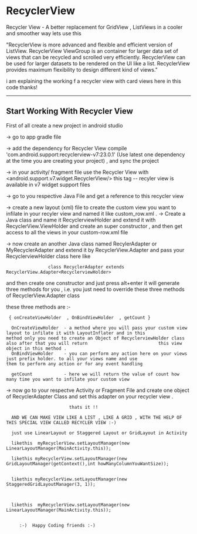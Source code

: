 # RecyclerView

Recycler View - A better replacement for GridView , ListViews in a cooler and smoother way lets use this 

"RecyclerView is more advanced and flexible and efficient version of ListView.
RecyclerView ViewGroup is an container for larger data set of views that can be recycled and scrolled very efficiently.
RecyclerView can be used for larger datasets to be rendered on the UI like a list. RecyclerView provides maximum 
flexibility to design different kind of views."


i am explaining the working f a recycler view with card views here in this code thanks!

----------------------------------
Start Working With Recycler View 
----------------------------------

First of all create a new project in android studio 

-> go to app gradle file 

-> add the dependency for Recycler View    compile 'com.android.support:recyclerview-v7:23.0.1'  (Use latest one dependency at      the time you are creating your project) , and sync the project

-> in your activity/ fragment file use the Recycler View  with   <android.support.v7.widget.RecyclerView/> this tag  -- recyler 
  view is available in v7 widget support files 
  
-> go to you respective Java File and get a reference to this recycler view 

-> create a new layout (xml) file to create the custom view you want to infilate in your recyler view and named it like           custom_row.xml .
-> Create a Java class and name it RecyclerviewHolder and extend it with RecyclerView.ViewHolder  and create an  super            constructor , and then get access to all the views in your custom-row.xml file 

-> now create an another Java class named RecylerAdapter or MyRecyclerAdapter and extend it by RecyclerView.Adapter and pass your RecyclerviewHolder class here like 

                    class RecyclerAdapter extends RecyclerView.Adapter<RecyclerviewHolder>  

and then 
  create one constructor and  just press alt+enter 
  it will generate three methods for you , i.e. 
                                        you just need to override these three methods of RecyclerView.Adapter class 
                                                                   
  these three methods are :- 
  
     { onCreateViewHolder  , OnBindViewHolder  , getCount }
      
      OnCreateViewHolder  - a method where you will pass your custom view layout to infilate it with LayoutInflater and in this                         method only you need to create an Object of RecyclerviewHolder class also after that you will return                           this view object in this method .
      OnBindViewHolder    - you can perform any action here on your views just prefix holder. to all your views name and use                               them to perform any action or for any event handling
      
      getCount            - here we will return the value of count how many time you want to infilate your custom view 
      
->    now go to your respectve Activity or Fragment File and create one object of RecyclerAdapter Class and set this adapter on        your recycler view .

                            thats it !! 
                            
      AND WE CAN MAKE VIEW LIKE A LIST , LIKE A GRID , WITH THE HELP OF THIS SPECIAL VIEW CALLED RECYCLER VIEW :-) 
      
      just use LinearLayout or Staggered Layout or GridLayout in Activity 
      
      likethis  myRecyclerView.setLayoutManager(new LinearLayoutManager(MainActivity.this));
    
      likethis myRecyclerView.setLayoutManager(new GridLayoutManager(getContext(),int howManyColumnYouWantSize));
      
      
      likethis myRecyclerView.setLayoutManager(new StaggeredGridLayoutManager(3, 1));
      

     
      likethis  myRecyclerView.setLayoutManager(new LinearLayoutManager(MainActivity.this));

      
         :-)  Happy Coding friends :-) 
